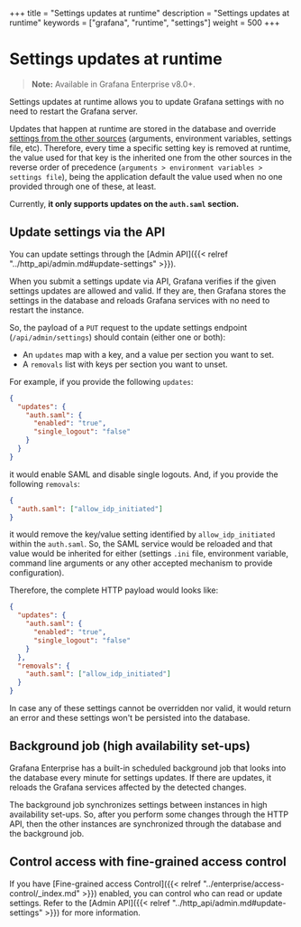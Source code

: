 +++
title = "Settings updates at runtime"
description = "Settings updates at runtime"
keywords = ["grafana", "runtime", "settings"]
weight = 500
+++

# Settings updates at runtime

> **Note:** Available in Grafana Enterprise v8.0+.

Settings updates at runtime allows you to update Grafana settings with no need to restart the Grafana server.

Updates that happen at runtime are stored in the database and override
[settings from the other sources](https://grafana.com/docs/grafana/latest/administration/configuration/)
(arguments, environment variables, settings file, etc). Therefore, every time a specific setting key is removed at runtime,
the value used for that key is the inherited one from the other sources in the reverse order of precedence
(`arguments > environment variables > settings file`), being the application default the value used when no one provided
through one of these, at least.

Currently, **it only supports updates on the `auth.saml` section.**

## Update settings via the API

You can update settings through the [Admin API]({{< relref "../http_api/admin.md#update-settings" >}}).

When you submit a settings update via API, Grafana verifies if the given settings updates are allowed and valid. If they are, then Grafana stores the settings in the database and reloads
Grafana services with no need to restart the instance.

So, the payload of a `PUT` request to the update settings endpoint (`/api/admin/settings`)
should contain (either one or both):

- An `updates` map with a key, and a value per section you want to set.
- A `removals` list with keys per section you want to unset.

For example, if you provide the following `updates`:

```json
{
  "updates": {
    "auth.saml": {
      "enabled": "true",
      "single_logout": "false"
    }
  }
}
```

it would enable SAML and disable single logouts. And, if you provide the following `removals`:

```json
{
  "auth.saml": ["allow_idp_initiated"]
}
```

it would remove the key/value setting identified by `allow_idp_initiated` within the `auth.saml`.
So, the SAML service would be reloaded and that value would be inherited for either (settings `.ini` file,
environment variable, command line arguments or any other accepted mechanism to provide configuration).

Therefore, the complete HTTP payload would looks like:

```json
{
  "updates": {
    "auth.saml": {
      "enabled": "true",
      "single_logout": "false"
    }
  },
  "removals": {
    "auth.saml": ["allow_idp_initiated"]
  }
}
```

In case any of these settings cannot be overridden nor valid, it would return an error and these settings
won't be persisted into the database.

## Background job (high availability set-ups)

Grafana Enterprise has a built-in scheduled background job that looks into the database every minute for
settings updates. If there are updates, it reloads the Grafana services affected by the detected changes.

The background job synchronizes settings between instances in high availability set-ups. So, after you perform some changes through the
HTTP API, then the other instances are synchronized through the database and the background job.

## Control access with fine-grained access control

If you have [Fine-grained access Control]({{< relref "../enterprise/access-control/_index.md" >}}) enabled, you can control who can read or update settings.
Refer to the [Admin API]({{< relref "../http_api/admin.md#update-settings" >}}) for more information.
